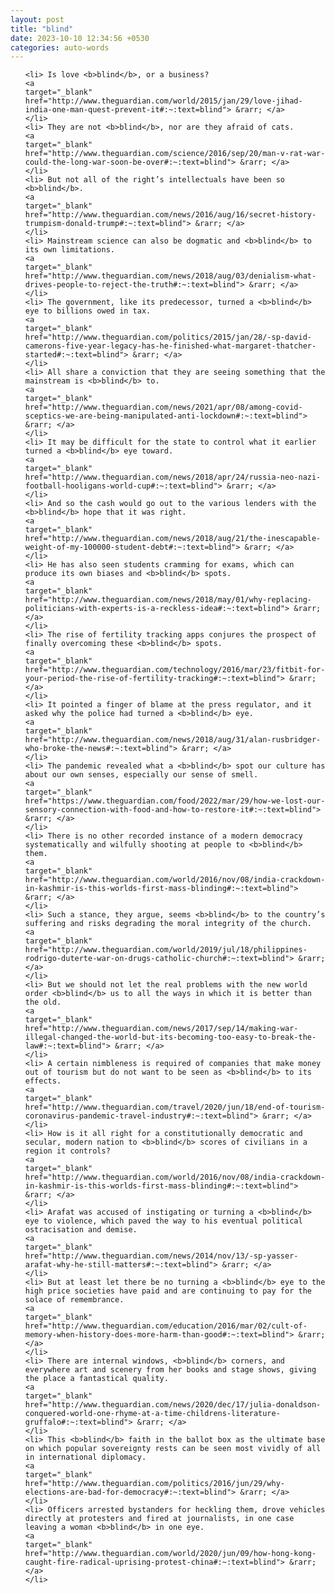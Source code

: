 ```yaml
---
layout: post
title: "blind"
date: 2023-10-10 12:34:56 +0530
categories: auto-words
---
```

<ol>

    <li> Is love <b>blind</b>, or a business?
    <a 
    target="_blank" 
    href="http://www.theguardian.com/world/2015/jan/29/love-jihad-india-one-man-quest-prevent-it#:~:text=blind"> &rarr; </a>
    </li>
    <li> They are not <b>blind</b>, nor are they afraid of cats.
    <a 
    target="_blank" 
    href="http://www.theguardian.com/science/2016/sep/20/man-v-rat-war-could-the-long-war-soon-be-over#:~:text=blind"> &rarr; </a>
    </li>
    <li> But not all of the right’s intellectuals have been so <b>blind</b>.
    <a 
    target="_blank" 
    href="http://www.theguardian.com/news/2016/aug/16/secret-history-trumpism-donald-trump#:~:text=blind"> &rarr; </a>
    </li>
    <li> Mainstream science can also be dogmatic and <b>blind</b> to its own limitations.
    <a 
    target="_blank" 
    href="http://www.theguardian.com/news/2018/aug/03/denialism-what-drives-people-to-reject-the-truth#:~:text=blind"> &rarr; </a>
    </li>
    <li> The government, like its predecessor, turned a <b>blind</b> eye to billions owed in tax.
    <a 
    target="_blank" 
    href="http://www.theguardian.com/politics/2015/jan/28/-sp-david-camerons-five-year-legacy-has-he-finished-what-margaret-thatcher-started#:~:text=blind"> &rarr; </a>
    </li>
    <li> All share a conviction that they are seeing something that the mainstream is <b>blind</b> to.
    <a 
    target="_blank" 
    href="http://www.theguardian.com/news/2021/apr/08/among-covid-sceptics-we-are-being-manipulated-anti-lockdown#:~:text=blind"> &rarr; </a>
    </li>
    <li> It may be difficult for the state to control what it earlier turned a <b>blind</b> eye toward.
    <a 
    target="_blank" 
    href="http://www.theguardian.com/news/2018/apr/24/russia-neo-nazi-football-hooligans-world-cup#:~:text=blind"> &rarr; </a>
    </li>
    <li> And so the cash would go out to the various lenders with the <b>blind</b> hope that it was right.
    <a 
    target="_blank" 
    href="http://www.theguardian.com/news/2018/aug/21/the-inescapable-weight-of-my-100000-student-debt#:~:text=blind"> &rarr; </a>
    </li>
    <li> He has also seen students cramming for exams, which can produce its own biases and <b>blind</b> spots.
    <a 
    target="_blank" 
    href="http://www.theguardian.com/news/2018/may/01/why-replacing-politicians-with-experts-is-a-reckless-idea#:~:text=blind"> &rarr; </a>
    </li>
    <li> The rise of fertility tracking apps conjures the prospect of finally overcoming these <b>blind</b> spots.
    <a 
    target="_blank" 
    href="http://www.theguardian.com/technology/2016/mar/23/fitbit-for-your-period-the-rise-of-fertility-tracking#:~:text=blind"> &rarr; </a>
    </li>
    <li> It pointed a finger of blame at the press regulator, and it asked why the police had turned a <b>blind</b> eye.
    <a 
    target="_blank" 
    href="http://www.theguardian.com/news/2018/aug/31/alan-rusbridger-who-broke-the-news#:~:text=blind"> &rarr; </a>
    </li>
    <li> The pandemic revealed what a <b>blind</b> spot our culture has about our own senses, especially our sense of smell.
    <a 
    target="_blank" 
    href="https://www.theguardian.com/food/2022/mar/29/how-we-lost-our-sensory-connection-with-food-and-how-to-restore-it#:~:text=blind"> &rarr; </a>
    </li>
    <li> There is no other recorded instance of a modern democracy systematically and wilfully shooting at people to <b>blind</b> them.
    <a 
    target="_blank" 
    href="http://www.theguardian.com/world/2016/nov/08/india-crackdown-in-kashmir-is-this-worlds-first-mass-blinding#:~:text=blind"> &rarr; </a>
    </li>
    <li> Such a stance, they argue, seems <b>blind</b> to the country’s suffering and risks degrading the moral integrity of the church.
    <a 
    target="_blank" 
    href="http://www.theguardian.com/world/2019/jul/18/philippines-rodrigo-duterte-war-on-drugs-catholic-church#:~:text=blind"> &rarr; </a>
    </li>
    <li> But we should not let the real problems with the new world order <b>blind</b> us to all the ways in which it is better than the old.
    <a 
    target="_blank" 
    href="http://www.theguardian.com/news/2017/sep/14/making-war-illegal-changed-the-world-but-its-becoming-too-easy-to-break-the-law#:~:text=blind"> &rarr; </a>
    </li>
    <li> A certain nimbleness is required of companies that make money out of tourism but do not want to be seen as <b>blind</b> to its effects.
    <a 
    target="_blank" 
    href="http://www.theguardian.com/travel/2020/jun/18/end-of-tourism-coronavirus-pandemic-travel-industry#:~:text=blind"> &rarr; </a>
    </li>
    <li> How is it all right for a constitutionally democratic and secular, modern nation to <b>blind</b> scores of civilians in a region it controls?
    <a 
    target="_blank" 
    href="http://www.theguardian.com/world/2016/nov/08/india-crackdown-in-kashmir-is-this-worlds-first-mass-blinding#:~:text=blind"> &rarr; </a>
    </li>
    <li> Arafat was accused of instigating or turning a <b>blind</b> eye to violence, which paved the way to his eventual political ostracisation and demise.
    <a 
    target="_blank" 
    href="http://www.theguardian.com/news/2014/nov/13/-sp-yasser-arafat-why-he-still-matters#:~:text=blind"> &rarr; </a>
    </li>
    <li> But at least let there be no turning a <b>blind</b> eye to the high price societies have paid and are continuing to pay for the solace of remembrance.
    <a 
    target="_blank" 
    href="http://www.theguardian.com/education/2016/mar/02/cult-of-memory-when-history-does-more-harm-than-good#:~:text=blind"> &rarr; </a>
    </li>
    <li> There are internal windows, <b>blind</b> corners, and everywhere art and scenery from her books and stage shows, giving the place a fantastical quality.
    <a 
    target="_blank" 
    href="http://www.theguardian.com/news/2020/dec/17/julia-donaldson-conquered-world-one-rhyme-at-a-time-childrens-literature-gruffalo#:~:text=blind"> &rarr; </a>
    </li>
    <li> This <b>blind</b> faith in the ballot box as the ultimate base on which popular sovereignty rests can be seen most vividly of all in international diplomacy.
    <a 
    target="_blank" 
    href="http://www.theguardian.com/politics/2016/jun/29/why-elections-are-bad-for-democracy#:~:text=blind"> &rarr; </a>
    </li>
    <li> Officers arrested bystanders for heckling them, drove vehicles directly at protesters and fired at journalists, in one case leaving a woman <b>blind</b> in one eye.
    <a 
    target="_blank" 
    href="http://www.theguardian.com/world/2020/jun/09/how-hong-kong-caught-fire-radical-uprising-protest-china#:~:text=blind"> &rarr; </a>
    </li>